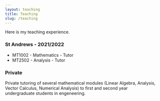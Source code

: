 ```yaml
---
layout: teaching
title: Teaching
slug: /teaching
---
```


Here is my teaching experience.

<h3> St Andrews - 2021/2022 </h3>

- MT1002 - Mathematics - Tutor
- MT2502 - Analysis - Tutor

<h3> Private </h3>

Private tutoring of several mathematical modules (Linear Algebra, Analysis, Vector Calculus, Numerical Analysis) to first and second year undergraduate students in engeneering.

<br />
<br />
